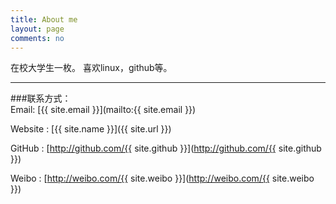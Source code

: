 ```yaml
---
title: About me
layout: page
comments: no
---
```


在校大学生一枚。 喜欢linux，github等。		

----

###联系方式：        
Email: [{{ site.email }}](mailto:{{ site.email }})

Website : [{{ site.name }}]({{ site.url }})

GitHub : [http://github.com/{{ site.github }}](http://github.com/{{ site.github }})

Weibo : [http://weibo.com/{{ site.weibo }}](http://weibo.com/{{ site.weibo }})


